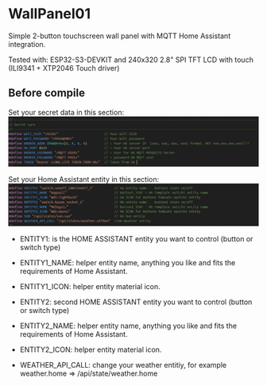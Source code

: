 # WallPanel01

Simple 2-button touchscreen wall panel with MQTT Home Assistant integration.


Tested with:
ESP32-S3-DEVKIT and 240x320 2.8" SPI TFT LCD with touch (ILI9341 + XTP2046 Touch driver)

## Before compile
Set your secret data in this section:
![alt text](image.png)

Set your Home Assistant entity in this section:
![alt text](image-1.png)

* ENTITY1: is the HOME ASSISTANT entity you want to control (button or switch type) 
* ENTITY1_NAME: helper entity name, anything you like and fits the requirements of Home Assistant.
* ENTITY1_ICON: helper entity material icon.

* ENTITY2: second HOME ASSISTANT entity you want to control (button or switch type)
* ENTITY2_NAME: helper entity name, anything you like and fits the requirements of Home Assistant.
* ENTITY2_ICON: helper entity material icon.

* WEATHER_API_CALL: change your weather entitiy, for example weather.home => /api/state/weather.home
